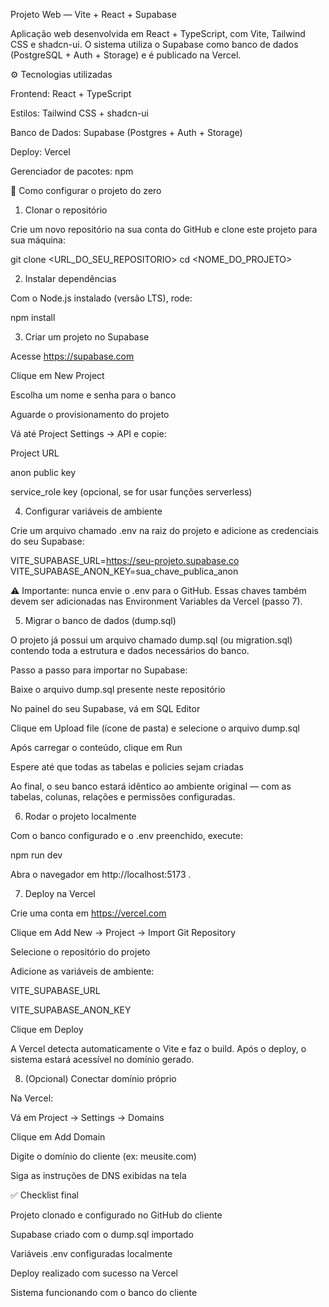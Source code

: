 Projeto Web — Vite + React + Supabase

Aplicação web desenvolvida em React + TypeScript, com Vite, Tailwind CSS e shadcn-ui.
O sistema utiliza o Supabase como banco de dados (PostgreSQL + Auth + Storage) e é publicado na Vercel.

⚙️ Tecnologias utilizadas

Frontend: React + TypeScript

Estilos: Tailwind CSS + shadcn-ui

Banco de Dados: Supabase (Postgres + Auth + Storage)

Deploy: Vercel

Gerenciador de pacotes: npm

🚀 Como configurar o projeto do zero
1. Clonar o repositório

Crie um novo repositório na sua conta do GitHub e clone este projeto para sua máquina:

git clone <URL_DO_SEU_REPOSITORIO>
cd <NOME_DO_PROJETO>

2. Instalar dependências

Com o Node.js instalado (versão LTS), rode:

npm install

3. Criar um projeto no Supabase

Acesse https://supabase.com

Clique em New Project

Escolha um nome e senha para o banco

Aguarde o provisionamento do projeto

Vá até Project Settings → API e copie:

Project URL

anon public key

service_role key (opcional, se for usar funções serverless)

4. Configurar variáveis de ambiente

Crie um arquivo chamado .env na raiz do projeto e adicione as credenciais do seu Supabase:

VITE_SUPABASE_URL=https://seu-projeto.supabase.co
VITE_SUPABASE_ANON_KEY=sua_chave_publica_anon


⚠️ Importante: nunca envie o .env para o GitHub.
Essas chaves também devem ser adicionadas nas Environment Variables da Vercel (passo 7).

5. Migrar o banco de dados (dump.sql)

O projeto já possui um arquivo chamado dump.sql (ou migration.sql) contendo toda a estrutura e dados necessários do banco.

Passo a passo para importar no Supabase:

Baixe o arquivo dump.sql presente neste repositório

No painel do seu Supabase, vá em SQL Editor

Clique em Upload file (ícone de pasta) e selecione o arquivo dump.sql

Após carregar o conteúdo, clique em Run

Espere até que todas as tabelas e policies sejam criadas

Ao final, o seu banco estará idêntico ao ambiente original — com as tabelas, colunas, relações e permissões configuradas.

6. Rodar o projeto localmente

Com o banco configurado e o .env preenchido, execute:

npm run dev


Abra o navegador em http://localhost:5173
.

7. Deploy na Vercel

Crie uma conta em https://vercel.com

Clique em Add New → Project → Import Git Repository

Selecione o repositório do projeto

Adicione as variáveis de ambiente:

VITE_SUPABASE_URL

VITE_SUPABASE_ANON_KEY

Clique em Deploy

A Vercel detecta automaticamente o Vite e faz o build.
Após o deploy, o sistema estará acessível no domínio gerado.

8. (Opcional) Conectar domínio próprio

Na Vercel:

Vá em Project → Settings → Domains

Clique em Add Domain

Digite o domínio do cliente (ex: meusite.com)

Siga as instruções de DNS exibidas na tela

✅ Checklist final

 Projeto clonado e configurado no GitHub do cliente

 Supabase criado com o dump.sql importado

 Variáveis .env configuradas localmente

 Deploy realizado com sucesso na Vercel

 Sistema funcionando com o banco do cliente
